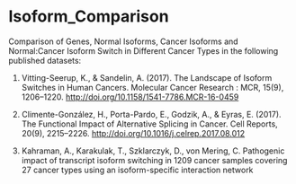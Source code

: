 # Isoform_Comparison
 Comparison of Genes, Normal Isoforms, Cancer Isoforms and Normal:Cancer Isoform Switch in Different Cancer Types in the following published datasets:

 1) Vitting-Seerup, K., & Sandelin, A. (2017). The Landscape of Isoform Switches in Human Cancers. Molecular Cancer Research : MCR, 15(9), 1206–1220. http://doi.org/10.1158/1541-7786.MCR-16-0459

 2) Climente-González, H., Porta-Pardo, E., Godzik, A., & Eyras, E. (2017). The Functional Impact of Alternative Splicing in Cancer. Cell Reports, 20(9), 2215–2226. http://doi.org/10.1016/j.celrep.2017.08.012

 3) Kahraman, A., Karakulak, T., Szklarczyk, D., von Mering, C. Pathogenic impact of transcript isoform switching in 1209 cancer samples covering 27 cancer types using an isoform-specific interaction network
